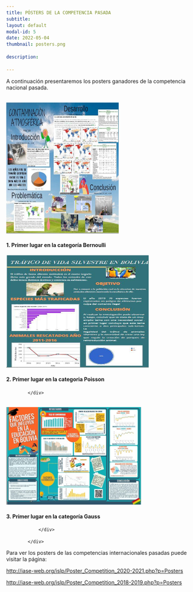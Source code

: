 ```yaml
---
title: PÓSTERS DE LA COMPETENCIA PASADA
subtitle: 
layout: default
modal-id: 5
date: 2022-05-04
thumbnail: posters.png

description: 

---
```


A continuación presentaremos los posters ganadores de la competencia nacional pasada.

<br>

 <div class="row text-left">
                <div class="col-md-6">
                    <img class="img-rounded img-responsibe" src="img/poster/1_Bernoulli_2020.jpg" alt="" width="300" height="350">
                    <h4 class="service-heading">1. Primer lugar en la categoría Bernoulli</h4>
                </div>
                <div class="col-md-6">
                    <img class="img-rounded img-responsibe" src="img/poster/1_Poisson_2020.jpg" alt="" width="380" height="300">
                    <h4 class="service-heading">2. Primer lugar en la categoria Poisson</h4>
                </div>
               
            </div>	
			
<br>

 <div class="row text-center">
                <div class="col-md-6">
                    <img class="img-rounded img-responsibe" src="img/poster/1_Gauss_2020.jpg" alt="" width="360" height="260">
                    <h4 class="service-heading">3. Primer lugar en la categoría Gauss</h4>
					
                </div>
               
            </div>


Para ver los posters de las competencias internacionales pasadas puede visitar la página: 

<a href="http://iase-web.org/islp/Poster_Competition_2020-2021.php?p=Posters"> http://iase-web.org/islp/Poster_Competition_2020-2021.php?p=Posters </a>

<a href="http://iase-web.org/islp/Poster_Competition_2018-2019.php?p=Posters"> http://iase-web.org/islp/Poster_Competition_2018-2019.php?p=Posters </a>


